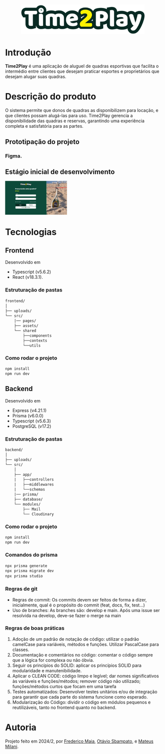 <div align="center">
  <img src="./frontend/src/assets/logo-README.png" width="400" />
</div>


# Introdução

**Time2Play** é uma aplicação de aluguel de quadras esportivas que facilita o intermédio entre clientes que desejam praticar esportes e proprietários que desejam alugar suas quadras. 

# Descrição do produto

O sistema permite que donos de quadras as disponibilizem para locação, e que clientes possam alugá-las para uso. Time2Play gerencia a disponibilidade das quadras e reservas, garantindo uma experiência completa e satisfatória para as partes.

## Prototipação do projeto

### Figma.

## Estágio inicial de desenvolvimento

<img src="./frontend/src/assets/estagioInicial.png" width="200" style="display: block;"/>

# Tecnologias

## Frontend

Desenvolvido em 
- Typescript (v5.6.2)
- React (v18.3.1).

### Estruturação de pastas

```
frontend/
│
├── uploads/
└── src/
    |── pages/
    ├── assets/
    └── shared
        ├──components
        ├──contexts
        └──utils
```

### Como rodar o projeto
```
npm install
npm run dev
```

## Backend

Desenvolvido em 
- Express (v4.21.1)
- Prisma (v6.0.0)
- Typescript (v5.6.3)
- PostgreSQL (v17.2)

### Estruturação de pastas

```
backend/
│
├── uploads/
└── src/
    │
    ├── app/
    |   ├──controllers
    |   ├──middlewares
    |   └──schemas
    |── prisma/
    ├── database/
    └── modules/
        ├── Mail
        └── Cloudinary
```

### Como rodar o projeto
```
npm install
npm run dev
```

### Comandos do prisma
```bash
npx prisma generate
npx prisma migrate dev
npx prisma studio
```


### Regras de git

- Regras de commit: Os commits devem ser feitos de forma a dizer, inicialmente, qual é o propósito do commit (feat, docs, fix, test...)
- Uso de branches: As branches são: develop e main. Após uma issue ser resolvida na develop, deve-se fazer o merge na main

### Regras de boas práticas

1.  Adoção de um padrão de notação de código: utilizar o padrão camelCase para variáveis, métodos e funções. Utilizar PascalCase para classes.
2. Documentação e comentários no código: comentar o código sempre que a lógica for complexa ou não óbvia.
3. Seguir os princípios do SOLID: aplicar os princípios SOLID para modularidade e manutenibilidade.
4. Aplicar o CLEAN CODE: código limpo e legível; dar nomes significativos às variáveis e funções/métodos; remover código não utilizado; funções/métodos curtos que focam em uma tarefa
5. Testes automatizados: Desenvolver testes unitários e/ou de integração para garantir que cada parte do sistema funcione como esperado.
6. Modularização do Código: dividir o código em módulos pequenos e reutilizáveis, tanto no frontend quanto no backend.

# Autoria

Projeto feito em 2024/2, por [Frederico Maia](https://github.com/fredmaia), [Otávio Sbampato](https://github.com/otaviosbampato/), e [Mateus Milani](https://github.com/milanimateus).